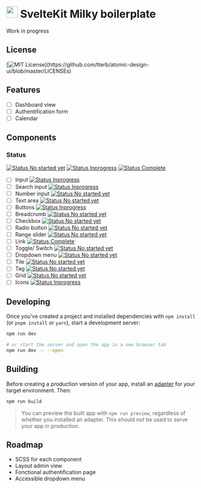 # <img src="https://user-images.githubusercontent.com/87146097/125525457-fb1e6547-9f58-4eec-937b-9260086ba486.png" width="30px"/> SvelteKit Milky boilerplate

Work in progress

## License

[![MIT License](https://img.shields.io/apm/l/atomic-design-ui.svg?)](https://github.com/tterb/atomic-design-ui/blob/master/LICENSEs)

## Features

- [ ] Dashboard view
- [ ] Authentification form
- [ ] Calendar

## Components

### Status

[![Status No started yet](https://img.shields.io/badge/-Not%20started%20yet-red)]()
[![Status Inprogress](https://img.shields.io/badge/-Inprogress-yellow)]()
[![Status Complete](https://img.shields.io/badge/-Complete-brightgreen)]()

- [ ] Input [![Status Inprogress](https://img.shields.io/badge/-Inprogress-yellow)]()
- [ ] Search input [![Status Inprogress](https://img.shields.io/badge/-Inprogress-yellow)]()
- [ ] Number input [![Status No started yet](https://img.shields.io/badge/-Not%20started%20yet-red)]()
- [ ] Text area [![Status No started yet](https://img.shields.io/badge/-Not%20started%20yet-red)]()
- [ ] Buttons [![Status Inprogress](https://img.shields.io/badge/-Inprogress-yellow)]()
- [ ] Breadcrumb [![Status No started yet](https://img.shields.io/badge/-Not%20started%20yet-red)]()
- [ ] Checkbox [![Status No started yet](https://img.shields.io/badge/-Not%20started%20yet-red)]()
- [ ] Radio button [![Status No started yet](https://img.shields.io/badge/-Not%20started%20yet-red)]()
- [ ] Range slider [![Status No started yet](https://img.shields.io/badge/-Not%20started%20yet-red)]()
- [ ] Link [![Status Complete](https://img.shields.io/badge/-Complete-brightgreen)]()
- [ ] Toggle/ Switch [![Status No started yet](https://img.shields.io/badge/-Not%20started%20yet-red)]()
- [ ] Dropdown menu [![Status No started yet](https://img.shields.io/badge/-Not%20started%20yet-red)]()
- [ ] Tile [![Status No started yet](https://img.shields.io/badge/-Not%20started%20yet-red)]()
- [ ] Tag [![Status No started yet](https://img.shields.io/badge/-Not%20started%20yet-red)]()
- [ ] Grid [![Status No started yet](https://img.shields.io/badge/-Not%20started%20yet-red)]()
- [ ] Icons [![Status Inprogress](https://img.shields.io/badge/-Inprogress-yellow)]()

## Developing

Once you've created a project and installed dependencies with `npm install` (or `pnpm install` or `yarn`), start a development server:

```bash
npm run dev

# or start the server and open the app in a new browser tab
npm run dev -- --open
```

## Building

Before creating a production version of your app, install an [adapter](https://kit.svelte.dev/docs#adapters) for your target environment. Then:

```bash
npm run build
```

> You can preview the built app with `npm run preview`, regardless of whether you installed an adapter. This should _not_ be used to serve your app in production.

## Roadmap

- SCSS for each component
- Layout admin view
- Fonctional authentification page
- Accessible dropdown menu

